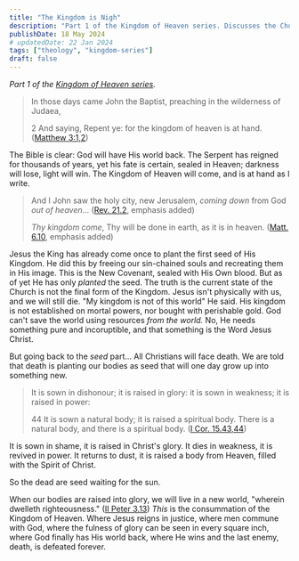 ```yaml
---
title: "The Kingdom is Nigh"
description: "Part 1 of the Kingdom of Heaven series. Discusses the Church, death, and the resurrection."
publishDate: 18 May 2024
# updatedDate: 22 Jan 2024
tags: ["theology", "kingdom-series"]
draft: false
---
```


*Part 1 of the [Kingdom of Heaven series](../../tags/kingdom-series).*

> In those days came John the Baptist, preaching in the wilderness of Judaea,
>
> 2 And saying, Repent ye: for the kingdom of heaven is at hand. ([Matthew 3:1,2](https://www.biblegateway.com/passage/?search=Matt3%3A1%2C2&version=KJV))

The Bible is clear: God will have His world back. The Serpent has reigned for thousands of years, yet his fate is certain, sealed in Heaven; darkness will lose, light will win. The Kingdom of Heaven will come, and is at hand as I write.

> And I John saw the holy city, new Jerusalem, *coming down* from God *out of heaven*… ([Rev. 21.2](https://www.biblegateway.com/passage/?search=Rev21%3A2&version=KJV), emphasis added)
> 
> *Thy kingdom come*, Thy will be done in earth, as it is in heaven. ([Matt. 6.10](https://www.biblegateway.com/passage/?search=Matt6%3A10&version=KJV), emphasis added)

Jesus the King has already come once to plant the first seed of His Kingdom. He did this by freeing our sin-chained souls and recreating them in His image. This is the New Covenant, sealed with His Own blood. But as of yet He has only *planted* the seed. The truth is the current state of the Church is not the final form of the Kingdom. Jesus isn't physically with us, and we will still die. "My kingdom is not of this world" He said. His kingdom is not established on mortal powers, nor bought with perishable gold. God can't save the world using resources *from the world.* No, He needs something pure and incoruptible, and that something is the Word Jesus Christ.

But going back to the *seed* part...
All Christians will face death. We are told that death is planting our bodies as seed that will one day grow up into something new.

>It is sown in dishonour; it is raised in glory: it is sown in weakness; it is raised in power: 
>
>44 It is sown a natural body; it is raised a spiritual body. There is a natural body, and there is a spiritual body. ([I Cor. 15.43,44](https://www.biblegateway.com/passage/?search=ICor15%3A43%2C44&version=KJV))

It is sown in shame, it is raised in Christ's glory. It dies in weakness, it is revived in power. It returns to dust, it is raised a body from Heaven, filled with the Spirit of Christ.

So the dead are seed waiting for the sun.

When our bodies are raised into glory, we will live in a new world, "wherein dwelleth righteousness." ([II Peter 3.13](https://www.biblegateway.com/passage/?search=IIPet3%3A13&version=KJV)) *This* is the consummation of the Kingdom of Heaven. Where Jesus reigns in justice, where men commune with God, where the fulness of glory can be seen in every square inch, where God finally has His world back, where He wins and the last enemy, death, is defeated forever.